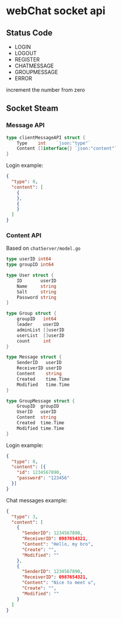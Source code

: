 # webChat socket api

## Status Code

* LOGIN
* LOGOUT
*	REGISTER
*	CHATMESSAGE
*	GROUPMESSAGE
*	ERROR

increment the number from zero

## Socket Steam

### Message API

```go
type clientMessageAPI struct {
	Type    int    `json:"type"`
	Content []interface{} `json:"content"`
}
```

Login example:

```json
{
  "type": 0,
  "content": [
    {
    },
    {
    }
  ]
}
```

### Content API

Based on `chatServer/model.go`

```go
type userID int64
type groupID int64

type User struct {
	ID       userID
	Name     string
	Salt     string
	Password string
}

type Group struct {
	groupID   int64
	leader    userID
	adminList []userID
	userList  []userID
	count     int
}

type Message struct {
	SenderID   userID
	ReceiverID userID
	Content    string
	Created    time.Time
	Modified   time.Time
}

type GroupMessage struct {
	GroupID  groupID
	UserID   userID
	Content  string
	Created  time.Time
	Modified time.Time
}
```

Login example:

```json
{
  "type": 0,
  "content": [{
    "id": 1234567890,
    "password": "123456"
  }]
}
```

Chat messages example:

```json
{
  "type": 3,
  "content": [
    {
      "SenderID": 1234567890,
      "ReceiverID": 0987654321,
      "Content": "Hello, my bro",
      "Create": "",
      "Modified": ""
    },
    {
      "SenderID": 1234567890,
      "ReceiverID": 0987654321,
      "Content": "Nice to meet u",
      "Create": "",
      "Modified": ""
    }
  ]
}
```
